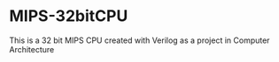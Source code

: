# MIPS-32bitCPU
This is a 32 bit MIPS CPU created with Verilog as a project in Computer Architecture

